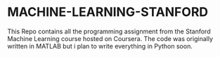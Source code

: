 # MACHINE-LEARNING-STANFORD

This Repo contains all the programming assignment from the Stanford Machine Learning course hosted on Coursera. The code was originally written in MATLAB but i plan to write everything in Python soon.
